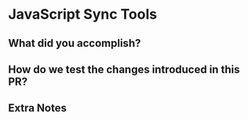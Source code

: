 # JavaScript Sync Tools

## What did you accomplish?

## How do we test the changes introduced in this PR?

## Extra Notes
